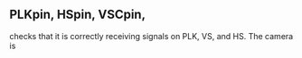 ## PLKpin, HSpin, VSCpin,

checks that it is correctly receiving signals on PLK, VS, and HS. The camera is